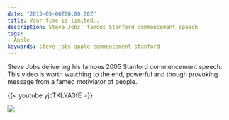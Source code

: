 ```yaml
---
date: "2015-05-06T00:00:00Z"
title: Your time is limited...
description: Steve Jobs' famous Stanford commencement speech
tags:
- Apple
keywords: steve-jobs apple commencement stanford
---
```

Steve Jobs delivering his famous 2005 Stanford commencement speech. This video is worth watching to the end, powerful and though provoking message from a famed motiviator of people.

{{< youtube yjcTKLYA3fE >}}

![](http://media-cache-ak0.pinimg.com/736x/88/03/b9/8803b9a0b234e8454e22fd691ba19188.jpg)